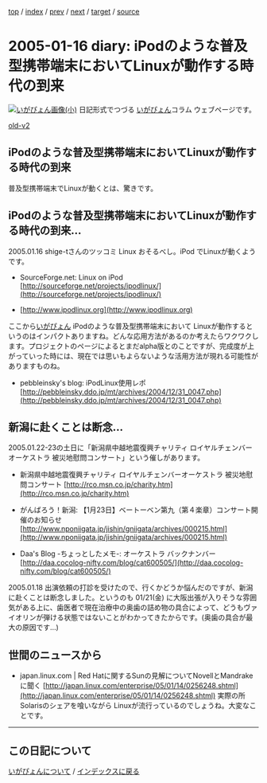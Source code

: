 [top](https://igapyon.github.io/diary/) 
 / [index](https://igapyon.github.io/diary/2005/index.html) 
 / [prev](https://igapyon.github.io/diary/2005/ig050118.html) 
 / [next](https://igapyon.github.io/diary/2005/ig050115.html) 
 / [target](https://igapyon.github.io/diary/2005/ig050116.html) 
 / [source](https://github.com/igapyon/diary/blob/gh-pages/2005/ig050116.html.src.md) 

2005-01-16 diary: iPodのような普及型携帯端末においてLinuxが動作する時代の到来
=====================================================================================================
[![いがぴょん画像(小)](https://igapyon.github.io/diary/images/iga200306s.jpg "いがぴょん")](https://igapyon.github.io/diary/memo/memoigapyon.html) 日記形式でつづる [いがぴょん](https://igapyon.github.io/diary/memo/memoigapyon.html)コラム ウェブページです。

[old-v2](ig050116-orig.html)

## iPodのような普及型携帯端末においてLinuxが動作する時代の到来

普及型携帯端末でLinuxが動くとは、驚きです。


## iPodのような普及型携帯端末においてLinuxが動作する時代の到来…

2005.01.16 shige-tさんのツッコミ
Linux おそるべし。iPod でLinuxが動くようです。

* SourceForge.net: Linux on iPod
  [http://sourceforge.net/projects/ipodlinux/](http://sourceforge.net/projects/ipodlinux/)
  
* [http://www.ipodlinux.org](http://www.ipodlinux.org)

ここから[いがぴょん](http://www.igapyon.jp/igapyon/diary/memo/memoigapyon.html)
iPodのような普及型携帯端末において Linuxが動作するというのはインパクトありますね。どんな応用方法があるのか考えたらワクワクします。プロジェクトのページによるとまだalpha版とのことですが、完成度が上がっていった時には、現在では思いもよらないような活用方法が現れる可能性がありますものね。

* pebbleinsky's blog: iPodLinux使用レポ
  [http://pebbleinsky.ddo.jp/mt/archives/2004/12/31_0047.php](http://pebbleinsky.ddo.jp/mt/archives/2004/12/31_0047.php)

## 新潟に赴くことは断念…

2005.01.22-23の土日に「新潟県中越地震復興チャリティ ロイヤルチェンバーオーケストラ 被災地慰問コンサート」という催しがあります。

* 新潟県中越地震復興チャリティ ロイヤルチェンバーオーケストラ 被災地慰問コンサート
  [http://rco.msn.co.jp/charity.htm](http://rco.msn.co.jp/charity.htm)
  
* がんばろう！新潟: 【1月23日】ベートーベン第九（第４楽章）コンサート開催のお知らせ
  [http://www.nponiigata.jp/jishin/gniigata/archives/000215.html](http://www.nponiigata.jp/jishin/gniigata/archives/000215.html)
  
* Daa's Blog -ちょっとしたメモ-: オーケストラ バックナンバー
  [http://daa.cocolog-nifty.com/blog/cat600505/](http://daa.cocolog-nifty.com/blog/cat600505/)

2005.01.18 出演依頼の打診を受けたので、行くかどうか悩んだのですが、新潟に赴くことは断念しました。というのも 01/21(金) に大阪出張が入りそうな雰囲気がある上に、歯医者で現在治療中の奥歯の詰め物の具合によって、どうもヴァイオリンが弾ける状態ではないことがわかってきたからです。(奥歯の具合が最大の原因です…)

## 世間のニュースから

* japan.linux.com | Red Hatに関するSunの見解についてNovellとMandrakeに聞く
  [http://japan.linux.com/enterprise/05/01/14/0256248.shtml](http://japan.linux.com/enterprise/05/01/14/0256248.shtml)
  実際の所 Solarisのシェアを喰いながら Linuxが流行っているのでしょうね。大変なことです。

----------------------------------------------------------------------------------------------------

## この日記について
[いがぴょんについて](https://igapyon.github.io/diary/memo/memoigapyon.html) / [インデックスに戻る](https://igapyon.github.io/diary/idxall.html)
